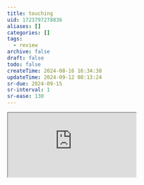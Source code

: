 ```yaml
---
title: touching
uid: 1723797278836
aliases: []
categories: []
tags:
  - review
archive: false
draft: false
todo: false
createTime: 2024-08-16 16:34:38
updateTime: 2024-09-12 08:13:24
sr-due: 2024-09-15
sr-interval: 1
sr-ease: 130
---
```


<iframe
  class="iframe_full"
  src="https://dict.youdao.com/result?word=touching&lang=en"
>
</iframe>
